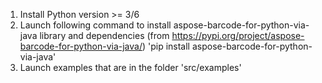 1. Install Python version >= 3/6 
2. Launch following command to install aspose-barcode-for-python-via-java library
and dependencies (from https://pypi.org/project/aspose-barcode-for-python-via-java/)
'pip install aspose-barcode-for-python-via-java'
3. Launch examples that are in the folder 'src/examples'